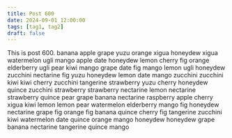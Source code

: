 ```yaml
---
title: Post 600
date: 2024-09-01 12:00:00
tags: [tag1, tag2]
draft: false
---
```

This is post 600.
banana
apple
grape
yuzu
orange
xigua
honeydew
xigua
watermelon
ugli
mango
apple
date
honeydew
lemon
cherry
fig
orange
elderberry
ugli
pear
kiwi
mango
grape
date
fig
mango
lemon
ugli
honeydew
zucchini
nectarine
fig
yuzu
honeydew
lemon
date
mango
zucchini
zucchini
kiwi
kiwi
cherry
zucchini
tangerine
strawberry
yuzu
cherry
honeydew
quince
zucchini
strawberry
strawberry
nectarine
lemon
nectarine
strawberry
quince
pear
grape
banana
nectarine
raspberry
apple
cherry
xigua
kiwi
lemon
lemon
pear
watermelon
elderberry
mango
fig
honeydew
nectarine
grape
fig
orange
fig
banana
quince
cherry
fig
tangerine
zucchini
kiwi
watermelon
date
quince
orange
mango
honeydew
honeydew
grape
banana
nectarine
tangerine
quince
mango
